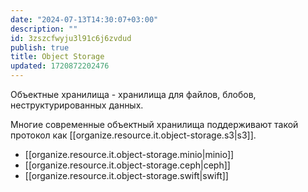 ```yaml
---
date: "2024-07-13T14:30:07+03:00"
description: ""
id: 3zszcfwyju3l91c6j6zvdud
publish: true
title: Object Storage
updated: 1720872202476
---
```


Объектные хранилища - хранилища для файлов, блобов, неструктурированных данных.

Многие современные объектный хранилища поддерживают такой протокол как [[organize.resource.it.object-storage.s3|s3]].

- [[organize.resource.it.object-storage.minio|minio]]
- [[organize.resource.it.object-storage.ceph|ceph]]
- [[organize.resource.it.object-storage.swift|swift]]